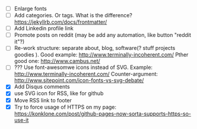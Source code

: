 * [ ] Enlarge fonts
* [ ] Add categories. Or tags. What is the difference? https://jekyllrb.com/docs/frontmatter/
* [ ] Add Linkedin profile link
* [ ] Promote posts on reddit (may be add any automation, like button "reddit it"?)
* [ ] Re-work structure: separate about, blog, software(? stuff projects goodies ). Good example: http://www.terminally-incoherent.com/ Pther good one: http://www.cambus.net/
* [ ] ??? Use font-awesomwe icons instead of SVG. Example: http://www.terminally-incoherent.com/ Counter-argument: http://www.sitepoint.com/icon-fonts-vs-svg-debate/
* [x] Add Disqus comments
* [x] use SVG icon for RSS, like for github
* [x] Move RSS link to footer
* [x] Try to force usage of HTTPS on my page: https://konklone.com/post/github-pages-now-sorta-supports-https-so-use-it
